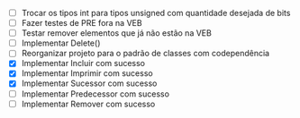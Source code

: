 - [ ] Trocar os tipos int para tipos unsigned com quantidade desejada de bits
- [ ] Fazer testes de PRE fora na VEB
- [ ] Testar remover elementos que já não estão na VEB
- [ ] Implementar Delete()
- [ ] Reorganizar projeto para o padrão de classes com codependência
- [X] Implementar Incluir com sucesso
- [X] Implementar Imprimir com sucesso
- [X] Implementar Sucessor com sucesso
- [ ] Implementar Predecessor com sucesso
- [ ] Implementar Remover com sucesso